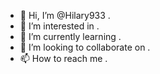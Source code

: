 - 👋 Hi, I’m @Hilary933 .
- 👀 I’m interested in .
- 🌱 I’m currently learning .
- 💞️ I’m looking to collaborate on .
- 📫 How to reach me .

<!---
Hilary933/Hilary933 is a ✨ special ✨ repository because its `README.md` (this file) appears on your GitHub profile.
You can click the Preview link to take a look at your changes.
--->
